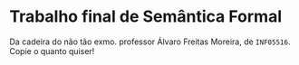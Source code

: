 # Trabalho final de Semântica Formal

Da cadeira do não tão exmo. professor Álvaro Freitas Moreira, de `INF05516`. Copie o quanto quiser!
